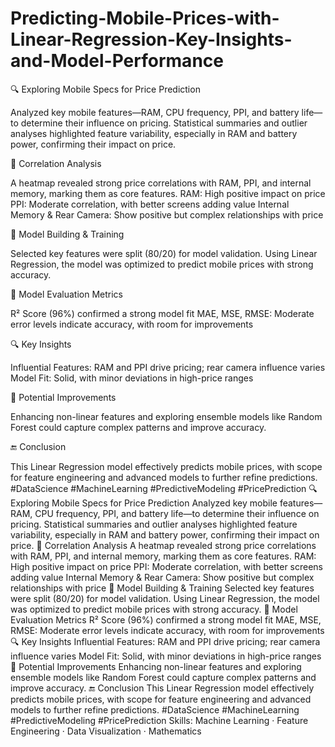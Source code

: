 # Predicting-Mobile-Prices-with-Linear-Regression-Key-Insights-and-Model-Performance

🔍 Exploring Mobile Specs for Price Prediction

Analyzed key mobile features—RAM, CPU frequency, PPI, and battery life—to determine their influence on pricing. Statistical summaries and outlier analyses highlighted feature variability, especially in RAM and battery power, confirming their impact on price.

🔗 Correlation Analysis

A heatmap revealed strong price correlations with RAM, PPI, and internal memory, marking them as core features.
RAM: High positive impact on price
PPI: Moderate correlation, with better screens adding value
Internal Memory & Rear Camera: Show positive but complex relationships with price

🧪 Model Building & Training

Selected key features were split (80/20) for model validation. Using Linear Regression, the model was optimized to predict mobile prices with strong accuracy.

📐 Model Evaluation Metrics

R² Score (96%) confirmed a strong model fit
MAE, MSE, RMSE: Moderate error levels indicate accuracy, with room for improvements

🔍 Key Insights

Influential Features: RAM and PPI drive pricing; rear camera influence varies
Model Fit: Solid, with minor deviations in high-price ranges

🔧 Potential Improvements

Enhancing non-linear features and exploring ensemble models like Random Forest could capture complex patterns and improve accuracy.

🔚 Conclusion

This Linear Regression model effectively predicts mobile prices, with scope for feature engineering and advanced models to further refine predictions. #DataScience #MachineLearning #PredictiveModeling #PricePrediction
🔍 Exploring Mobile Specs for Price Prediction Analyzed key mobile features—RAM, CPU frequency, PPI, and battery life—to determine their influence on pricing. Statistical summaries and outlier analyses highlighted feature variability, especially in RAM and battery power, confirming their impact on price. 🔗 Correlation Analysis A heatmap revealed strong price correlations with RAM, PPI, and internal memory, marking them as core features. RAM: High positive impact on price PPI: Moderate correlation, with better screens adding value Internal Memory & Rear Camera: Show positive but complex relationships with price 🧪 Model Building & Training Selected key features were split (80/20) for model validation. Using Linear Regression, the model was optimized to predict mobile prices with strong accuracy. 📐 Model Evaluation Metrics R² Score (96%) confirmed a strong model fit MAE, MSE, RMSE: Moderate error levels indicate accuracy, with room for improvements 🔍 Key Insights Influential Features: RAM and PPI drive pricing; rear camera influence varies Model Fit: Solid, with minor deviations in high-price ranges 🔧 Potential Improvements Enhancing non-linear features and exploring ensemble models like Random Forest could capture complex patterns and improve accuracy. 🔚 Conclusion This Linear Regression model effectively predicts mobile prices, with scope for feature engineering and advanced models to further refine predictions. #DataScience #MachineLearning #PredictiveModeling #PricePrediction
Skills: Machine Learning · Feature Engineering · Data Visualization · Mathematics
